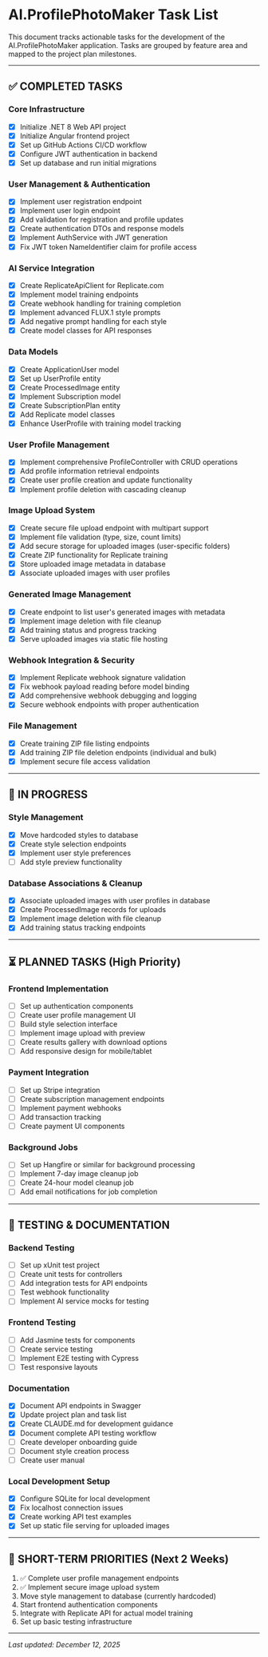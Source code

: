 # AI.ProfilePhotoMaker Task List

This document tracks actionable tasks for the development of the AI.ProfilePhotoMaker application. Tasks are grouped by feature area and mapped to the project plan milestones.

---

## ✅ COMPLETED TASKS

### Core Infrastructure
- [x] Initialize .NET 8 Web API project
- [x] Initialize Angular frontend project
- [x] Set up GitHub Actions CI/CD workflow
- [x] Configure JWT authentication in backend
- [x] Set up database and run initial migrations

### User Management & Authentication
- [x] Implement user registration endpoint
- [x] Implement user login endpoint
- [x] Add validation for registration and profile updates
- [x] Create authentication DTOs and response models
- [x] Implement AuthService with JWT generation
- [x] Fix JWT token NameIdentifier claim for profile access

### AI Service Integration
- [x] Create ReplicateApiClient for Replicate.com
- [x] Implement model training endpoints
- [x] Create webhook handling for training completion
- [x] Implement advanced FLUX.1 style prompts
- [x] Add negative prompt handling for each style
- [x] Create model classes for API responses

### Data Models
- [x] Create ApplicationUser model
- [x] Set up UserProfile entity
- [x] Create ProcessedImage entity
- [x] Implement Subscription model
- [x] Create SubscriptionPlan entity
- [x] Add Replicate model classes
- [x] Enhance UserProfile with training model tracking

### User Profile Management
- [x] Implement comprehensive ProfileController with CRUD operations
- [x] Add profile information retrieval endpoints
- [x] Create user profile creation and update functionality
- [x] Implement profile deletion with cascading cleanup

### Image Upload System  
- [x] Create secure file upload endpoint with multipart support
- [x] Implement file validation (type, size, count limits)
- [x] Add secure storage for uploaded images (user-specific folders)
- [x] Create ZIP functionality for Replicate training
- [x] Store uploaded image metadata in database
- [x] Associate uploaded images with user profiles

### Generated Image Management
- [x] Create endpoint to list user's generated images with metadata
- [x] Implement image deletion with file cleanup
- [x] Add training status and progress tracking
- [x] Serve uploaded images via static file hosting

### Webhook Integration & Security
- [x] Implement Replicate webhook signature validation
- [x] Fix webhook payload reading before model binding
- [x] Add comprehensive webhook debugging and logging
- [x] Secure webhook endpoints with proper authentication

### File Management
- [x] Create training ZIP file listing endpoints
- [x] Add training ZIP file deletion endpoints (individual and bulk)
- [x] Implement secure file access validation

---

## 🔄 IN PROGRESS

### Style Management
- [x] Move hardcoded styles to database
- [x] Create style selection endpoints
- [x] Implement user style preferences
- [ ] Add style preview functionality

### Database Associations & Cleanup
- [x] Associate uploaded images with user profiles in database
- [x] Create ProcessedImage records for uploads
- [x] Implement image deletion with file cleanup
- [x] Add training status tracking endpoints

---

## ⏳ PLANNED TASKS (High Priority)

### Frontend Implementation
- [ ] Set up authentication components
- [ ] Create user profile management UI
- [ ] Build style selection interface
- [ ] Implement image upload with preview
- [ ] Create results gallery with download options
- [ ] Add responsive design for mobile/tablet

### Payment Integration
- [ ] Set up Stripe integration
- [ ] Create subscription management endpoints
- [ ] Implement payment webhooks
- [ ] Add transaction tracking
- [ ] Create payment UI components

### Background Jobs
- [ ] Set up Hangfire or similar for background processing
- [ ] Implement 7-day image cleanup job
- [ ] Create 24-hour model cleanup job
- [ ] Add email notifications for job completion

---

## 📝 TESTING & DOCUMENTATION

### Backend Testing
- [ ] Set up xUnit test project
- [ ] Create unit tests for controllers
- [ ] Add integration tests for API endpoints
- [ ] Test webhook functionality
- [ ] Implement AI service mocks for testing

### Frontend Testing
- [ ] Add Jasmine tests for components
- [ ] Create service testing
- [ ] Implement E2E testing with Cypress
- [ ] Test responsive layouts

### Documentation
- [x] Document API endpoints in Swagger
- [x] Update project plan and task list
- [x] Create CLAUDE.md for development guidance
- [x] Document complete API testing workflow
- [ ] Create developer onboarding guide
- [ ] Document style creation process
- [ ] Create user manual

### Local Development Setup
- [x] Configure SQLite for local development
- [x] Fix localhost connection issues
- [x] Create working API test examples
- [x] Set up static file serving for uploaded images

---

## 📆 SHORT-TERM PRIORITIES (Next 2 Weeks)

1. ✅ Complete user profile management endpoints
2. ✅ Implement secure image upload system 
3. Move style management to database (currently hardcoded)
4. Start frontend authentication components
5. Integrate with Replicate API for actual model training
6. Set up basic testing infrastructure

---

*Last updated: December 12, 2025*
